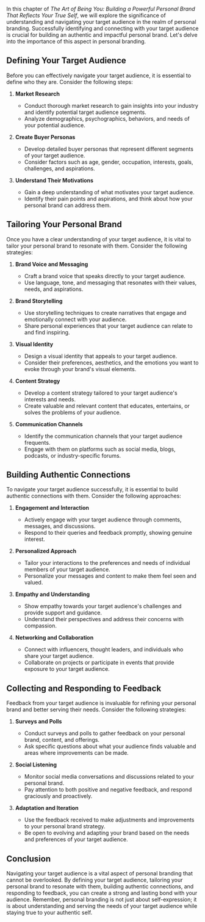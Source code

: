 
In this chapter of *The Art of Being You: Building a Powerful Personal Brand That Reflects Your True Self*, we will explore the significance of understanding and navigating your target audience in the realm of personal branding. Successfully identifying and connecting with your target audience is crucial for building an authentic and impactful personal brand. Let's delve into the importance of this aspect in personal branding.

Defining Your Target Audience
-----------------------------

Before you can effectively navigate your target audience, it is essential to define who they are. Consider the following steps:

1. **Market Research**

   * Conduct thorough market research to gain insights into your industry and identify potential target audience segments.
   * Analyze demographics, psychographics, behaviors, and needs of your potential audience.
2. **Create Buyer Personas**

   * Develop detailed buyer personas that represent different segments of your target audience.
   * Consider factors such as age, gender, occupation, interests, goals, challenges, and aspirations.
3. **Understand Their Motivations**

   * Gain a deep understanding of what motivates your target audience.
   * Identify their pain points and aspirations, and think about how your personal brand can address them.

Tailoring Your Personal Brand
-----------------------------

Once you have a clear understanding of your target audience, it is vital to tailor your personal brand to resonate with them. Consider the following strategies:

1. **Brand Voice and Messaging**

   * Craft a brand voice that speaks directly to your target audience.
   * Use language, tone, and messaging that resonates with their values, needs, and aspirations.
2. **Brand Storytelling**

   * Use storytelling techniques to create narratives that engage and emotionally connect with your audience.
   * Share personal experiences that your target audience can relate to and find inspiring.
3. **Visual Identity**

   * Design a visual identity that appeals to your target audience.
   * Consider their preferences, aesthetics, and the emotions you want to evoke through your brand's visual elements.
4. **Content Strategy**

   * Develop a content strategy tailored to your target audience's interests and needs.
   * Create valuable and relevant content that educates, entertains, or solves the problems of your audience.
5. **Communication Channels**

   * Identify the communication channels that your target audience frequents.
   * Engage with them on platforms such as social media, blogs, podcasts, or industry-specific forums.

Building Authentic Connections
------------------------------

To navigate your target audience successfully, it is essential to build authentic connections with them. Consider the following approaches:

1. **Engagement and Interaction**

   * Actively engage with your target audience through comments, messages, and discussions.
   * Respond to their queries and feedback promptly, showing genuine interest.
2. **Personalized Approach**

   * Tailor your interactions to the preferences and needs of individual members of your target audience.
   * Personalize your messages and content to make them feel seen and valued.
3. **Empathy and Understanding**

   * Show empathy towards your target audience's challenges and provide support and guidance.
   * Understand their perspectives and address their concerns with compassion.
4. **Networking and Collaboration**

   * Connect with influencers, thought leaders, and individuals who share your target audience.
   * Collaborate on projects or participate in events that provide exposure to your target audience.

Collecting and Responding to Feedback
-------------------------------------

Feedback from your target audience is invaluable for refining your personal brand and better serving their needs. Consider the following strategies:

1. **Surveys and Polls**

   * Conduct surveys and polls to gather feedback on your personal brand, content, and offerings.
   * Ask specific questions about what your audience finds valuable and areas where improvements can be made.
2. **Social Listening**

   * Monitor social media conversations and discussions related to your personal brand.
   * Pay attention to both positive and negative feedback, and respond graciously and proactively.
3. **Adaptation and Iteration**

   * Use the feedback received to make adjustments and improvements to your personal brand strategy.
   * Be open to evolving and adapting your brand based on the needs and preferences of your target audience.

Conclusion
----------

Navigating your target audience is a vital aspect of personal branding that cannot be overlooked. By defining your target audience, tailoring your personal brand to resonate with them, building authentic connections, and responding to feedback, you can create a strong and lasting bond with your audience. Remember, personal branding is not just about self-expression; it is about understanding and serving the needs of your target audience while staying true to your authentic self.
